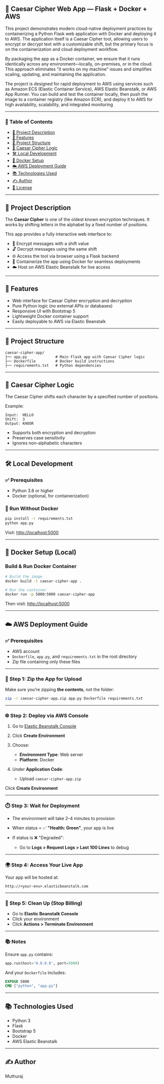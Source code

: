 ## 🔐 Caesar Cipher Web App — Flask + Docker + AWS

This project demonstrates modern cloud-native deployment practices by containerizing a Python Flask web application with Docker and deploying it to AWS. The application itself is a Caesar Cipher tool, allowing users to encrypt or decrypt text with a customizable shift, but the primary focus is on the containerization and cloud deployment workflow.

By packaging the app as a Docker container, we ensure that it runs identically across any environment—locally, on-premises, or in the cloud. This approach eliminates "it works on my machine" issues and simplifies scaling, updating, and maintaining the application.

The project is designed for rapid deployment to AWS using services such as Amazon ECS (Elastic Container Service), AWS Elastic Beanstalk, or AWS App Runner. You can build and test the container locally, then push the image to a container registry (like Amazon ECR), and deploy it to AWS for high availability, scalability, and integrated monitoring

---

### 📘 Table of Contents

* [📌 Project Description](#-project-description)
* [🚀 Features](#-features)
* [📂 Project Structure](#-project-structure)
* [🧪 Caesar Cipher Logic](#-caesar-cipher-logic)
* [🛠️ Local Development](#️-local-development)
* [🐳 Docker Setup](#-docker-setup)
* [☁️ AWS Deployment Guide](#️-aws-deployment-guide)
* [📚 Technologies Used](#-technologies-used)
* [✍️ Author](#️-author)
* [📄 License](#-license)

---

## 📌 Project Description

The **Caesar Cipher** is one of the oldest known encryption techniques. It works by shifting letters in the alphabet by a fixed number of positions.

This app provides a fully interactive web interface to:

* 🔐 Encrypt messages with a shift value
* 🔓 Decrypt messages using the same shift
* 🌐 Access the tool via browser using a Flask backend
* 🐳 Containerize the app using Docker for seamless deployments
* ☁️ Host on AWS Elastic Beanstalk for live access

---

## 🚀 Features

* Web interface for Caesar Cipher encryption and decryption
* Pure Python logic (no external APIs or databases)
* Responsive UI with Bootstrap 5
* Lightweight Docker container support
* Easily deployable to AWS via Elastic Beanstalk

---

## 📂 Project Structure

```
caesar-cipher-app/
├── app.py             # Main Flask app with Caesar Cipher logic
├── Dockerfile         # Docker build instructions
├── requirements.txt   # Python dependencies
```

---

## 🧪 Caesar Cipher Logic

The Caesar Cipher shifts each character by a specified number of positions.

Example:

```
Input:  HELLO
Shift:  3
Output: KHOOR
```

* Supports both encryption and decryption
* Preserves case sensitivity
* Ignores non-alphabetic characters

---

## 🛠️ Local Development

### ✅ Prerequisites

* Python 3.8 or higher
* Docker (optional, for containerization)

### 🔧 Run Without Docker

```bash
pip install -r requirements.txt
python app.py
```

Visit: [http://localhost:5000](http://localhost:5000)

---

## 🐳 Docker Setup (Local)

### Build & Run Docker Container

```bash
# Build the image
docker build -t caesar-cipher-app .

# Run the container
docker run -p 5000:5000 caesar-cipher-app
```

Then visit: [http://localhost:5000](http://localhost:5000)

---

## ☁️ AWS Deployment Guide

### ✅ Prerequisites

* AWS account
* `Dockerfile`, `app.py`, and `requirements.txt` in the root directory
* Zip file containing only these files

---

### 📁 Step 1: Zip the App for Upload

Make sure you’re zipping **the contents**, not the folder:

```bash
zip -r caesar-cipher-app.zip app.py Dockerfile requirements.txt
```

---

### 🌐 Step 2: Deploy via AWS Console

1. Go to [Elastic Beanstalk Console](https://console.aws.amazon.com/elasticbeanstalk)
2. Click **Create Environment**
3. Choose:

   * **Environment Type**: Web server
   * **Platform**: Docker
4. Under **Application Code**:

   * Upload `caesar-cipher-app.zip`

Click **Create Environment**

---

### ⏱️ Step 3: Wait for Deployment

* The environment will take 2–4 minutes to provision
* When status = ✅ **"Health: Green"**, your app is live
* If status is ❌ "Degraded":

  * Go to **Logs > Request Logs > Last 100 Lines** to debug

---

### 🌍 Step 4: Access Your Live App

Your app will be hosted at:

```
http://<your-env>.elasticbeanstalk.com
```

---

### 🧼 Step 5: Clean Up (Stop Billing)

* Go to **Elastic Beanstalk Console**
* Click your environment
* Click **Actions > Terminate Environment**

---

### 📚 Notes

Ensure `app.py` contains:

```python
app.run(host='0.0.0.0', port=5000)
```

And your `Dockerfile` includes:

```dockerfile
EXPOSE 5000
CMD ["python", "app.py"]
```

---

## 📚 Technologies Used

* Python 3
* Flask
* Bootstrap 5
* Docker
* AWS Elastic Beanstalk

---

## ✍️ Author
Muthuraj


